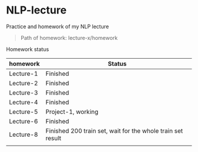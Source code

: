 # NLP-lecture
Practice and homework of my NLP lecture



> Path of homework:   lecture-x/homework



Homework status

| homework  | Status                                                      |
| --------- | ----------------------------------------------------------- |
| Lecture-1 | Finished                                                    |
| Lecture-2 | Finished                                                    |
| Lecture-3 | Finished                                                    |
| Lecture-4 | Finished                                                    |
| Lecture-5 | Project-1, working                                          |
| Lecture-6 | Finished                                                    |
| Lecture-8 | Finished 200 train set, wait for the whole train set result |
|           |                                                             |